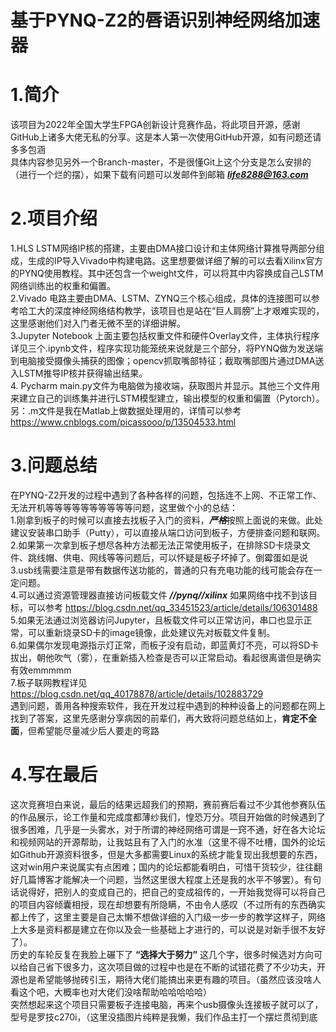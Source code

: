# 基于PYNQ-Z2的唇语识别神经网络加速器
# 1.简介
该项目为2022年全国大学生FPGA创新设计竞赛作品，将此项目开源，感谢GitHub上诸多大佬无私的分享。这是本人第一次使用GitHub开源，如有问题还请多多包涵  
具体内容参见另外一个Branch-master，不是很懂Git上这个分支是怎么安排的（进行一个烂的摆），如果下载有问题可以发邮件到邮箱 ***life8288@163.com***
# 2.项目介绍
1.HLS LSTM网络IP核的搭建，主要由DMA接口设计和主体网络计算推导两部分组成，生成的IP导入Vivado中构建电路。这里想要做详细了解的可以去看Xilinx官方的PYNQ使用教程。其中还包含一个weight文件，可以将其中内容换成自己LSTM网络训练出的权重和偏置。  
2.Vivado 电路主要由DMA、LSTM、ZYNQ三个核心组成，具体的连接图可以参考哈工大的深度神经网络结构教学，该项目也是站在“巨人肩膀”上才艰难实现的，这里感谢他们对入门者无微不至的详细讲解。  
3.Jupyter Notebook 上面主要包括权重文件和硬件Overlay文件，主体执行程序详见三个.ipynb文件，程序实现功能笼统来说就是三个部分，将PYNQ做为发送端到电脑接受摄像头捕获的图像；opencv抓取嘴部特征；截取嘴部图片通过DMA送入LSTM推导IP核并获得输出结果。  
4. Pycharm main.py文件为电脑做为接收端，获取图片并显示。其他三个文件用来建立自己的训练集并进行LSTM模型建立，输出模型的权重和偏置（Pytorch）。另：.m文件是我在Matlab上做数据处理用的，详情可以参考 https://www.cnblogs.com/picassooo/p/13504533.html  
# 3.问题总结
在PYNQ-Z2开发的过程中遇到了各种各样的问题，包括连不上网、不正常工作、无法开机等等等等等等等等等等问题，这里做个小的总结：  
1.刚拿到板子的时候可以直接去找板子入门的资料，***严格***按照上面说的来做。此处建议安装串口助手（Putty），可以直接从端口访问到板子，方便排查问题和联网。  
2.如果第一次拿到板子想尽各种方法都无法正常使用板子，在排除SD卡烧录文件、跳线帽、供电、网线等等问题后，可以怀疑是板子坏掉了。倒霉蛋如是说  
3.usb线需要注意是带有数据传送功能的，普通的只有充电功能的线可能会存在一定问题。  
4.可以通过资源管理器直接访问板载文件 ***//pynq//xilinx*** 如果网络中找不到该目标，可以参考 https://blog.csdn.net/qq_33451523/article/details/106301488  
5.如果无法通过浏览器访问Jupyter，且板载文件可以正常访问，串口也显示正常，可以重新烧录SD卡的image镜像，此处建议先对板载文件复制。  
6.如果偶尔发现电源指示灯正常，而板子没有启动，即蓝黄灯不亮，可以将SD卡拔出，朝他吹气（雾），在重新插入检查是否可以正常启动。看起很离谱但是确实有效emmmmm  
7.板子联网教程详见 https://blog.csdn.net/qq_40178878/article/details/102883729   
遇到问题，善用各种搜索软件，我在开发过程中遇到的种种设备上的问题都在网上找到了答案，这里先感谢分享病因的前辈们，再大致将问题总结如上，**肯定不全面**，但希望能尽量减少后人要走的弯路  
# 4.写在最后
这次竞赛坦白来说，最后的结果远超我们的预期，赛前赛后看过不少其他参赛队伍的作品展示，论工作量和完成度都薄纱我们，惶恐万分。项目开始做的时候遇到了很多困难，几乎是一头雾水，对于所谓的神经网络可谓是一窍不通，好在各大论坛和视频网站的开源帮助，让我姑且有了入门的水准（这里不得不吐槽，国外的论坛如Github开源资料很多，但是大多都需要Linux的系统才能复现出我想要的东西，这对win用户来说属实有点困难；国内的论坛都能看明白，可惜干货较少，往往翻好几篇博客才能解决一个问题，当然这里很大程度上还是我的水平不够罢）。有句话说得好，把别人的变成自己的，把自己的变成祖传的，一开始我觉得可以将自己的项目内容倾囊相授，现在却想要有所隐瞒，不由令人感叹（不过所有的东西确实都上传了，这里主要是自己太懒不想做详细的入门级一步一步的教学这样子，网络上大多是资料都是建立在你以及会一些基础上才进行的，可以说是对新手很不友好了）。  
历史的车轮反复在我脸上碾下了 **“选择大于努力”** 这几个字，很多时候选对方向可以给自己省下很多力，这次项目做的过程中也是在不断的试错花费了不少功夫，开源也是希望能够抛砖引玉，期待大佬们能搞出来更有趣的项目。（虽然应该没啥人看这个吧，大概率也对大佬们没啥帮助哈哈哈哈哈）  
突然想起来这个项目只需要板子连接电脑，再来个usb摄像头连接板子就可以了，型号是罗技c270i，（这里没插图片纯粹是我懒，我们作品主打一个摆烂贯彻到底
